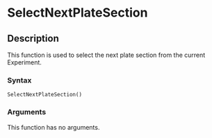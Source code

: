 # SelectNextPlateSection

## Description

This function is used to select the next plate section from the current Experiment.

### Syntax

```
SelectNextPlateSection()
```

### Arguments

This function has no arguments.
